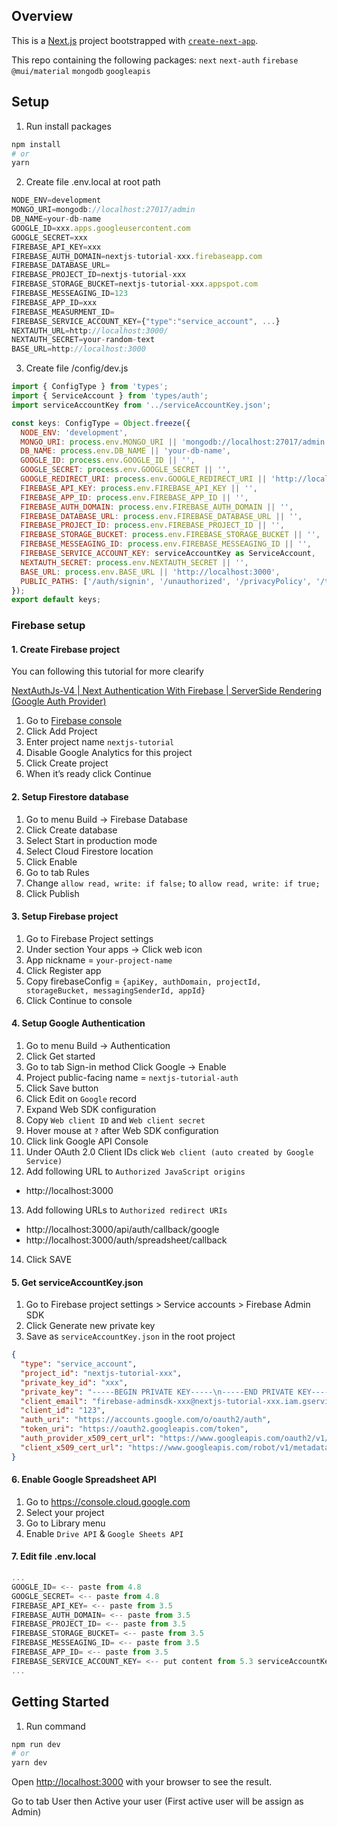 ## Overview

This is a [Next.js](https://nextjs.org/) project bootstrapped with [`create-next-app`](https://github.com/vercel/next.js/tree/canary/packages/create-next-app).

This repo containing the following packages: `next` `next-auth` `firebase` `@mui/material` `mongodb` `googleapis`

## Setup

1. Run install packages

```bash
npm install
# or
yarn
```

2. Create file .env.local at root path

```javascript
NODE_ENV=development
MONGO_URI=mongodb://localhost:27017/admin
DB_NAME=your-db-name
GOOGLE_ID=xxx.apps.googleusercontent.com
GOOGLE_SECRET=xxx
FIREBASE_API_KEY=xxx
FIREBASE_AUTH_DOMAIN=nextjs-tutorial-xxx.firebaseapp.com
FIREBASE_DATABASE_URL=
FIREBASE_PROJECT_ID=nextjs-tutorial-xxx
FIREBASE_STORAGE_BUCKET=nextjs-tutorial-xxx.appspot.com
FIREBASE_MESSEAGING_ID=123
FIREBASE_APP_ID=xxx
FIREBASE_MEASURMENT_ID=
FIREBASE_SERVICE_ACCOUNT_KEY={"type":"service_account", ...}
NEXTAUTH_URL=http://localhost:3000/
NEXTAUTH_SECRET=your-random-text
BASE_URL=http://localhost:3000
```

3. Create file /config/dev.js

```javascript
import { ConfigType } from 'types';
import { ServiceAccount } from 'types/auth';
import serviceAccountKey from '../serviceAccountKey.json';

const keys: ConfigType = Object.freeze({
  NODE_ENV: 'development',
  MONGO_URI: process.env.MONGO_URI || 'mongodb://localhost:27017/admin',
  DB_NAME: process.env.DB_NAME || 'your-db-name',
  GOOGLE_ID: process.env.GOOGLE_ID || '',
  GOOGLE_SECRET: process.env.GOOGLE_SECRET || '',
  GOOGLE_REDIRECT_URI: process.env.GOOGLE_REDIRECT_URI || 'http://localhost:3000/auth/spreadsheet/callback',
  FIREBASE_API_KEY: process.env.FIREBASE_API_KEY || '',
  FIREBASE_APP_ID: process.env.FIREBASE_APP_ID || '',
  FIREBASE_AUTH_DOMAIN: process.env.FIREBASE_AUTH_DOMAIN || '',
  FIREBASE_DATABASE_URL: process.env.FIREBASE_DATABASE_URL || '',
  FIREBASE_PROJECT_ID: process.env.FIREBASE_PROJECT_ID || '',
  FIREBASE_STORAGE_BUCKET: process.env.FIREBASE_STORAGE_BUCKET || '',
  FIREBASE_MESSEAGING_ID: process.env.FIREBASE_MESSEAGING_ID || '',
  FIREBASE_SERVICE_ACCOUNT_KEY: serviceAccountKey as ServiceAccount,
  NEXTAUTH_SECRET: process.env.NEXTAUTH_SECRET || '',
  BASE_URL: process.env.BASE_URL || 'http://localhost:3000',
  PUBLIC_PATHS: ['/auth/signin', '/unauthorized', '/privacyPolicy', '/termOfService'],
});
export default keys;
```

### Firebase setup

#### 1. Create Firebase project

You can following this tutorial for more clearify

[NextAuthJs-V4 | Next Authentication With Firebase | ServerSide Rendering (Google Auth Provider)](https://www.youtube.com/watch?v=so9JJ0YFB-s)

1. Go to [Firebase console](https://console.firebase.google.com)
2. Click Add Project
3. Enter project name `nextjs-tutorial`
4. Disable Google Analytics for this project
5. Click Create project
6. When it’s ready click Continue

#### 2. Setup Firestore database

1. Go to menu Build -> Firebase Database
2. Click Create database
3. Select Start in production mode
4. Select Cloud Firestore location
5. Click Enable
6. Go to tab Rules
7. Change `allow read, write: if false;` to `allow read, write: if true;`
8. Click Publish

#### 3. Setup Firebase project

1. Go to Firebase Project settings
2. Under section Your apps -> Click web icon
3. App nickname = `your-project-name`
4. Click Register app
5. Copy firebaseConfig = `{apiKey, authDomain, projectId, storageBucket, messagingSenderId, appId}`
6. Click Continue to console

#### 4. Setup Google Authentication

1. Go to menu Build -> Authentication
2. Click Get started
3. Go to tab Sign-in method Click Google -> Enable
4. Project public-facing name = `nextjs-tutorial-auth`
5. Click Save button
6. Click Edit on `Google` record
7. Expand Web SDK configuration
8. Copy `Web client ID` and `Web client secret`
9. Hover mouse at `?` after Web SDK configuration
10. Click link Google API Console
11. Under OAuth 2.0 Client IDs click `Web client (auto created by Google Service)`
12. Add following URL to `Authorized JavaScript origins`

- http://localhost:3000

13. Add following URLs to `Authorized redirect URIs`

- http://localhost:3000/api/auth/callback/google
- http://localhost:3000/auth/spreadsheet/callback

14. Click SAVE

#### 5. Get serviceAccountKey.json

1. Go to Firebase project settings > Service accounts > Firebase Admin SDK
2. Click Generate new private key
3. Save as `serviceAccountKey.json` in the root project

```json
{
  "type": "service_account",
  "project_id": "nextjs-tutorial-xxx",
  "private_key_id": "xxx",
  "private_key": "-----BEGIN PRIVATE KEY-----\n-----END PRIVATE KEY-----\n",
  "client_email": "firebase-adminsdk-xxx@nextjs-tutorial-xxx.iam.gserviceaccount.com",
  "client_id": "123",
  "auth_uri": "https://accounts.google.com/o/oauth2/auth",
  "token_uri": "https://oauth2.googleapis.com/token",
  "auth_provider_x509_cert_url": "https://www.googleapis.com/oauth2/v1/certs",
  "client_x509_cert_url": "https://www.googleapis.com/robot/v1/metadata/x509/firebase-adminsdk-xxx%40nextjs-tutorial-xxx.iam.gserviceaccount.com"
}
```

#### 6. Enable Google Spreadsheet API

1. Go to https://console.cloud.google.com
2. Select your project
3. Go to Library menu
4. Enable `Drive API` & `Google Sheets API`

#### 7. Edit file .env.local

```javascript
...
GOOGLE_ID= <-- paste from 4.8
GOOGLE_SECRET= <-- paste from 4.8
FIREBASE_API_KEY= <-- paste from 3.5
FIREBASE_AUTH_DOMAIN= <-- paste from 3.5
FIREBASE_PROJECT_ID= <-- paste from 3.5
FIREBASE_STORAGE_BUCKET= <-- paste from 3.5
FIREBASE_MESSEAGING_ID= <-- paste from 3.5
FIREBASE_APP_ID= <-- paste from 3.5
FIREBASE_SERVICE_ACCOUNT_KEY= <-- put content from 5.3 serviceAccountKey.json here when deploy production
...
```

## Getting Started

1. Run command

```bash
npm run dev
# or
yarn dev
```

Open [http://localhost:3000](http://localhost:3000) with your browser to see the result.

Go to tab User then Active your user (First active user will be assign as Admin)
